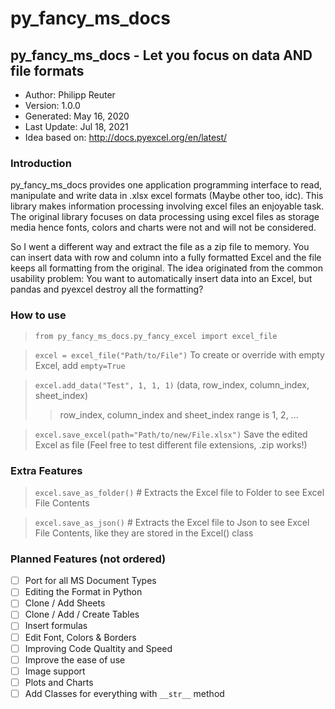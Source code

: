 # py_fancy_ms_docs

## py_fancy_ms_docs	- Let you focus on data AND file formats

- Author:		      Philipp Reuter
- Version:      	1.0.0
- Generated:    	May 16, 2020
- Last Update:    	Jul 18, 2021
- Idea based on:	http://docs.pyexcel.org/en/latest/


### Introduction
py_fancy_ms_docs provides one application programming interface to read, manipulate and write data in .xlsx excel formats (Maybe other too, idc). 
This library makes information processing involving excel files an enjoyable task.
The original library focuses on data processing using excel files as storage media hence fonts, colors and charts were not and will not be considered.

So I went a different way and extract the file as a zip file to memory.
You can insert data with row and column into a fully formatted Excel and the file keeps all formatting from the original.
The idea originated from the common usability problem:
You want to automatically insert data into an Excel, but pandas and pyexcel destroy all the formatting?


### How to use
> `from py_fancy_ms_docs.py_fancy_excel import excel_file`

> `excel = excel_file("Path/to/File")` To create or override with empty Excel, add `empty=True`

> `excel.add_data("Test", 1, 1, 1)` (data, row_index, column_index, sheet_index)
>   > row_index, column_index and sheet_index range is 1, 2, ...

> `excel.save_excel(path="Path/to/new/File.xlsx")` Save the edited Excel as file (Feel free to test different file extensions, .zip works!)

### Extra Features
> `excel.save_as_folder()` # Extracts the Excel file to Folder to see Excel File Contents

> `excel.save_as_json()` # Extracts the Excel file to Json to see Excel File Contents, like they are stored in the Excel() class


### Planned Features (not ordered)
- [ ] Port for all MS Document Types
- [ ] Editing the Format in Python
- [ ] Clone / Add Sheets
- [ ] Clone / Add / Create Tables
- [ ] Insert formulas
- [ ] Edit Font, Colors & Borders
- [ ] Improving Code Qualtity and Speed
- [ ] Improve the ease of use
- [ ] Image support
- [ ] Plots and Charts
- [ ] Add Classes for everything with `__str__` method
